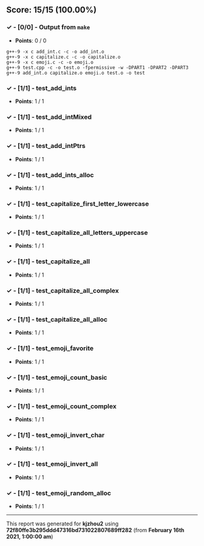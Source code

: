 


## Score: 15/15 (100.00%)


### ✓ - [0/0] - Output from `make`

- **Points**: 0 / 0


```
g++-9 -x c add_int.c -c -o add_int.o
g++-9 -x c capitalize.c -c -o capitalize.o
g++-9 -x c emoji.c -c -o emoji.o
g++-9 test.cpp -c -o test.o -fpermissive -w -DPART1 -DPART2 -DPART3
g++-9 add_int.o capitalize.o emoji.o test.o -o test

```


### ✓ - [1/1] - test_add_ints

- **Points**: 1 / 1





### ✓ - [1/1] - test_add_intMixed

- **Points**: 1 / 1





### ✓ - [1/1] - test_add_intPtrs

- **Points**: 1 / 1





### ✓ - [1/1] - test_add_ints_alloc

- **Points**: 1 / 1





### ✓ - [1/1] - test_capitalize_first_letter_lowercase

- **Points**: 1 / 1





### ✓ - [1/1] - test_capitalize_all_letters_uppercase

- **Points**: 1 / 1





### ✓ - [1/1] - test_capitalize_all

- **Points**: 1 / 1





### ✓ - [1/1] - test_capitalize_all_complex

- **Points**: 1 / 1





### ✓ - [1/1] - test_capitalize_all_alloc

- **Points**: 1 / 1





### ✓ - [1/1] - test_emoji_favorite

- **Points**: 1 / 1





### ✓ - [1/1] - test_emoji_count_basic

- **Points**: 1 / 1





### ✓ - [1/1] - test_emoji_count_complex

- **Points**: 1 / 1





### ✓ - [1/1] - test_emoji_invert_char

- **Points**: 1 / 1





### ✓ - [1/1] - test_emoji_invert_all

- **Points**: 1 / 1





### ✓ - [1/1] - test_emoji_random_alloc

- **Points**: 1 / 1





---

This report was generated for **kjzhou2** using **72f80ffe3b295ddd47316bd731022807689ff282** (from **February 16th 2021, 1:00:00 am**)
